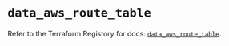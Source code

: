 # `data_aws_route_table`

Refer to the Terraform Registory for docs: [`data_aws_route_table`](https://registry.terraform.io/providers/hashicorp/aws/3.76.1/docs/data-sources/route_table).
